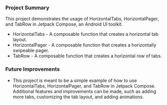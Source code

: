 ### Project Summary
This project demonstrates the usage of HorizontalTabs, HorizontalPager, and TabRow in Jetpack Compose, an Android UI toolkit.

- HorizontalTabs - A composable function that creates a horizontal tab layout.
- HorizontalPager - A composable function that creates a horizontally swipeable pager.
- TabRow - A composable function that creates a horizontal row of tabs.

### Future Improvements
- This project is meant to be a simple example of how to use HorizontalTabs, HorizontalPager, and TabRow in Jetpack Compose. Additional features and improvements can be made, such as adding more tabs, customizing the tab layout, and adding animations.

